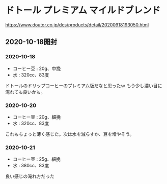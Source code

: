 # ドトール プレミアム マイルドブレンド

<https://www.doutor.co.jp/dcs/products/detail/20200918193050.html>

## 2020-10-18開封

### 2020-10-18

- コーヒー豆 : 20g、中挽
- 水 : 320cc、83度

ドトールのドリップコーヒーのプレミアム版だなと思ったｗ もう少し濃い目に淹れても良いかも。

### 2020-10-20

- コーヒー豆 : 20g、細挽
- 水 : 320cc、83度

これもちょっと薄く感じた。次は水を減らすか、豆を増やそう。

### 2020-10-21

- コーヒー豆 : 25g、細挽
- 水 : 380cc、83度

良い感じの淹れ方だった

